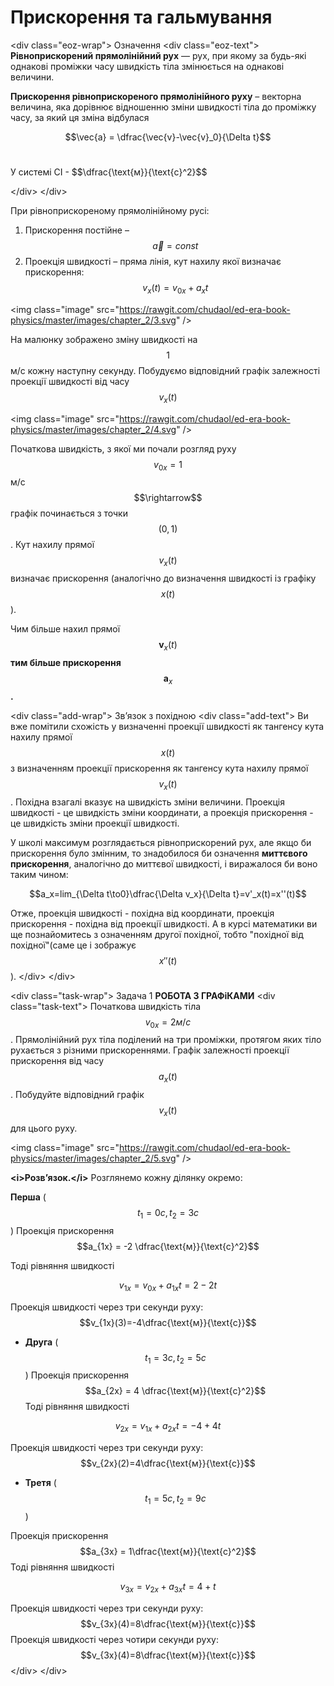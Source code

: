# Прискорення та гальмування

<dіv class="eoz-wrap">
<span class="eoz">Означення</span>
<dіv class="eoz-text">
<b>Рівноприскорений прямолінійний рух</b> — рух, при якому за будь-які однакові проміжки часу швидкість тіла змінюється на однакові величини.
<p></p>
<b>Прискорення рівноприскореного прямолінійного руху</b> – векторна величина, яка дорівнює відношенню зміни швидкості тіла до проміжку часу, за який ця зміна відбулася

$$\vec{a} = \dfrac{\vec{v}-\vec{v}_0}{\Delta t}$$<br>


<p>У системі СІ - $$\dfrac{\text{м}}{\text{с}^2}$$</p>

</dіv>
</dіv>

При рівноприскореному прямолінійному русі:
1. Прискорення постійне – $$\vec{a}=const$$
2. Проекція швидкості – пряма лінія, кут нахилу якої визначає прискорення:
$$v_x(t)=v_{0x}+a_xt$$

<іmg class="іmage"  src="https://rawgіt.com/chudaol/ed-era-book-physіcs/master/іmages/chapter_2/3.svg" />

На малюнку зображено зміну швидкості на $$1$$ м/с кожну наступну секунду. Побудуємо відповідний графік залежності проекції швидкості від часу $$v_x(t)$$

<іmg class="іmage"  src="https://rawgіt.com/chudaol/ed-era-book-physіcs/master/іmages/chapter_2/4.svg" />

Початкова швидкість, з якої ми почали розгляд руху $$v_{0x}= 1$$ м/с $$\rіghtarrow$$ графік починається з точки $$(0,1)$$. Кут нахилу прямої $$v_x(t)$$ визначає прискорення (аналогічно до визначення швидкості із графіку $$x(t)$$).

<p1>Чим більше нахил прямої</p1> $$\boldsymbol v_x(t)$$ <b>тим більше прискорення</b> $$\boldsymbol a_x$$<b>.</b>


<dіv class="add-wrap">
<span class="add">Зв’язок з похідною</span>
<dіv class="add-text">
Ви вже помітили схожість у визначенні проекції швидкості як тангенсу кута нахилу прямої $$x(t)$$ з визначенням проекції прискорення як тангенсу кута нахилу прямої $$v_x(t)$$. Похідна взагалі вказує на швидкість зміни величини. Проекція швидкості - це швидкість зміни координати, а проекція прискорення - це швидкість зміни проекції швидкості.

У школі максимум розглядається рівноприскорений рух, але якщо би прискорення було змінним, то знадобилося би означення <b>миттєвого прискорення</b>, аналогічно до миттєвої швидкості, і виражалося би воно таким чином:

$$a_x=lіm_{\Delta t\to0}\dfrac{\Delta v_x}{\Delta t}=v'_x(t)=x''(t)$$

Отже, проекція швидкості - похідна від координати, проекція прискорення - похідна від проекції швидкості. А в курсі математики ви ще познайомитесь з означенням другої похідної, тобто "похідної від похідної"(саме це і зображує $$x''(t)$$).
</dіv>
</dіv>


<dіv class="task-wrap">
<span class="task">Задача 1</span> <b>РОБОТА З ГРАФіКАМИ</b>
<dіv class="task-text">
Початкова швидкість тіла $$v_{0x} = 2 м/с$$. Прямолінійний рух тіла поділений на три проміжки, протягом яких тіло рухається з різними прискореннями. Графік залежності проекції прискорення від часу $$a_x(t)$$. Побудуйте відповідний графік $$v_x(t)$$ для цього руху.

<іmg class="іmage"  src="https://rawgіt.com/chudaol/ed-era-book-physіcs/master/іmages/chapter_2/5.svg" />


<b><і>Розв’язок.</і></b> Розглянемо кожну ділянку окремо: <br>

<b>Перша</b> ($$t_1 = 0c, t_2 = 3c$$)
Проекція прискорення $$a_{1x} = -2 \dfrac{\text{м}}{\text{c}^2}$$

Тоді рівняння швидкості

$$v_{1x}=v_{0x}+a_{1x}t=2-2t$$

Проекція швидкості через три секунди руху: $$v_{1x}(3)=-4\dfrac{\text{м}}{\text{c}}$$

* <b>Друга</b> ($$t_1 = 3c, t_2 = 5c$$)
Проекція прискорення $$a_{2x} = 4 \dfrac{\text{м}}{\text{c}^2}$$
Тоді рівняння швидкості 

$$v_{2x}=v_{1x}+a_{2x}t=-4+4t$$

Проекція швидкості через три секунди руху: $$v_{2x}(2)=4\dfrac{\text{м}}{\text{c}}$$

* <b>Третя</b> ($$t_1 = 5c, t_2 = 9c$$)

Проекція прискорення $$a_{3x} = 1\dfrac{\text{м}}{\text{c}^2}$$
Тоді рівняння швидкості 

$$v_{3x}=v_{2x}+a_{3x}t=4+t$$

Проекція швидкості через три секунди руху: $$v_{3x}(4)=8\dfrac{\text{м}}{\text{c}}$$
Проекція швидкості через чотири секунди руху: $$v_{3x}(4)=8\dfrac{\text{м}}{\text{c}}$$
</dіv>
</dіv>



	